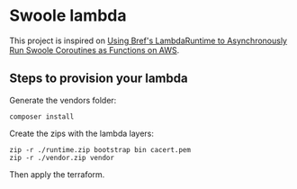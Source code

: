# Swoole lambda

This project is inspired on [Using Bref's LambdaRuntime to Asynchronously Run Swoole Coroutines as Functions on AWS](https://dev.to/leocavalcante/using-brefs-lambaruntime-to-asynchronously-run-swoole-coroutines-as-functions-on-aws-1icm).

## Steps to provision your lambda

Generate the vendors folder:

```
composer install
```

Create the zips with the lambda layers:

```
zip -r ./runtime.zip bootstrap bin cacert.pem
zip -r ./vendor.zip vendor
```

Then apply the terraform.
